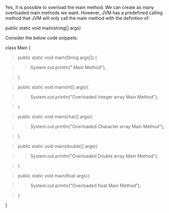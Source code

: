 Yes, It is possible to overload the main method. We can create as many
overloaded main methods we want. However, JVM has a predefined calling
method that JVM will only call the main method with the definition of:

public static void main(string\[\] args)

Consider the below code snippets:

class Main {

>public static void main(String args\[\]) {

>>System.out.println(\" Main Method\");

>}

>public static void main(int\[\] args){

>>System.out.println(\"Overloaded Integer array Main Method\");

>}

>public static void main(char\[\] args){

>>System.out.println(\"Overloaded Character array Main Method\");

>}

>public static void main(double\[\] args){

>>System.out.println(\"Overloaded Double array Main Method\");

>}

>public static void main(float args){

>>System.out.println(\"Overloaded float Main Method\");

>}

}